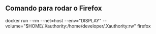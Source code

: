 ## Comando para rodar o Firefox ##

docker run --rm --net=host --env="DISPLAY" --volume="$HOME/.Xauthority:/home/developer/.Xauthority:rw" firefox